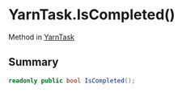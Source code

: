 # YarnTask.IsCompleted()

Method in [YarnTask](/docs/api/csharp/yarn.unity.yarntask-1.md)

## Summary



```csharp
readonly public bool IsCompleted();
```


